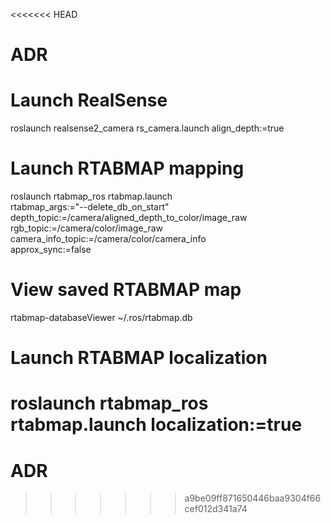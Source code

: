 <<<<<<< HEAD
# ADR

# Launch RealSense
roslaunch realsense2_camera rs_camera.launch align_depth:=true

# Launch RTABMAP mapping
roslaunch rtabmap_ros rtabmap.launch \
    rtabmap_args:="--delete_db_on_start" \
    depth_topic:=/camera/aligned_depth_to_color/image_raw \
    rgb_topic:=/camera/color/image_raw \
    camera_info_topic:=/camera/color/camera_info \
    approx_sync:=false

# View saved RTABMAP map    
rtabmap-databaseViewer ~/.ros/rtabmap.db

# Launch RTABMAP localization
roslaunch rtabmap_ros rtabmap.launch localization:=true
=======
# ADR
>>>>>>> a9be09ff871650446baa9304f66cef012d341a74
